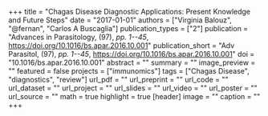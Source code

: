 +++
title = "Chagas Disease Diagnostic Applications: Present Knowledge and Future Steps"
date = "2017-01-01"
authors = ["Virginia Balouz", "@fernan", "Carlos A Buscaglia"]
publication_types = ["2"]
publication = "Advances in Parasitology, (97), _pp. 1--45_, https://doi.org/10.1016/bs.apar.2016.10.001"
publication_short = "Adv Parasitol, (97), _pp. 1--45_, https://doi.org/10.1016/bs.apar.2016.10.001"
doi = "10.1016/bs.apar.2016.10.001"
abstract = ""
summary = ""
image_preview = ""
featured = false
projects = ["immunomics"]
tags = ["Chagas Disease", "diagnostics", "review"]
url_pdf = ""
url_preprint = ""
url_code = ""
url_dataset = ""
url_project = ""
url_slides = ""
url_video = ""
url_poster = ""
url_source = ""
math = true
highlight = true
[header]
image = ""
caption = ""
+++
